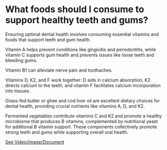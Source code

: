 # What foods should I consume to support healthy teeth and gums?

Ensuring optimal dental health involves consuming essential vitamins and foods that support teeth and gum health.

Vitamin A helps prevent conditions like gingivitis and periodontitis, while vitamin C supports gum health and prevents issues like loose teeth and bleeding gums.

Vitamin B1 can alleviate nerve pain and toothaches.

Vitamins D, K2, and F work together: D aids in calcium absorption, K2 directs calcium to the teeth, and vitamin F facilitates calcium incorporation into tissues.

Grass-fed butter or ghee and cod liver oil are excellent dietary choices for dental health, providing crucial nutrients like vitamins A, D, and K2.

Fermented vegetables contribute vitamins C and K2 and promote a healthy microbiome that produces B vitamins, complemented by nutritional yeast for additional B vitamin support. These components collectively promote strong teeth and gums while supporting overall oral health.

 [See Video/Image/Document](https://hls-player.drberg.com/asset?path=migrated-assets/the-2-best-foods-for-your-teeth-and-gums)